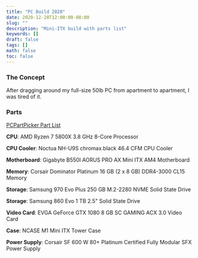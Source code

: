 ```yaml
---
title: "PC Build 2020"
date: 2020-12-28T12:00:00-08:00
slug: ""
description: "Mini-ITX build with parts list"
keywords: []
draft: false
tags: []
math: false
toc: false
---
```


### The Concept
After dragging around my full-size 50lb PC from apartment to apartment, I was tired of it.

### Parts

[PCPartPicker Part List](https://pcpartpicker.com/list/skpV2V)

**CPU**: AMD Ryzen 7 5800X 3.8 GHz 8-Core Processor

**CPU Cooler**: Noctua NH-U9S chromax.black 46.4 CFM CPU Cooler

**Motherboard**: Gigabyte B550I AORUS PRO AX Mini ITX AM4 Motherboard

**Memory**: Corsair Dominator Platinum 16 GB (2 x 8 GB) DDR4-3000 CL15 Memory 

**Storage**: Samsung 970 Evo Plus 250 GB M.2-2280 NVME Solid State Drive

**Storage**: Samsung 860 Evo 1 TB 2.5" Solid State Drive

**Video Card**: EVGA GeForce GTX 1080 8 GB SC GAMING ACX 3.0 Video Card 

**Case**: NCASE M1 Mini ITX Tower Case 

**Power Supply**: Corsair SF 600 W 80+ Platinum Certified Fully Modular SFX Power Supply
